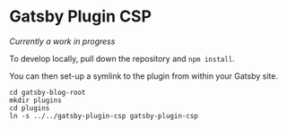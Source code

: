 # Gatsby Plugin CSP

*Currently a work in progress*

To develop locally, pull down the repository and `npm install`.

You can then set-up a symlink to the plugin from within your Gatsby site.

```
cd gatsby-blog-root
mkdir plugins
cd plugins
ln -s ../../gatsby-plugin-csp gatsby-plugin-csp
```